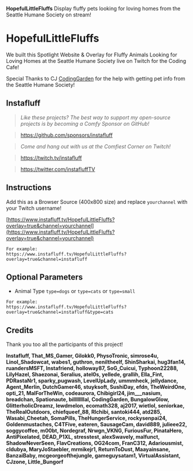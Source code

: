 **HopefulLittleFluffs** Display fluffy pets looking for loving homes from the Seattle Humane Society on stream!

# HopefulLittleFluffs
We built this Spotlight Website & Overlay for Fluffy Animals Looking for Loving Homes at the Seattle Humane Society live on Twitch for the Coding Cafe!

Special Thanks to CJ [CodingGarden](https://twitch.tv/CodingGarden) for the help with getting pet info from the Seattle Humane Society!

## Instafluff ##
> *Like these projects? The best way to support my open-source projects is by becoming a Comfy Sponsor on GitHub!*

> https://github.com/sponsors/instafluff

> *Come and hang out with us at the Comfiest Corner on Twitch!*

> https://twitch.tv/instafluff

> https://twitter.com/instafluffTV

## Instructions ##

Add this as a Browser Source (400x800 size) and replace `yourchannel` with your Twitch username!

[https://www.instafluff.tv/HopefulLittleFluffs?overlay=true&channel=yourchannel](https://www.instafluff.tv/HopefulLittleFluffs?overlay=true&channel=yourchannel)

```
For example:
https://www.instafluff.tv/HopefulLittleFluffs?overlay=true&channel=instafluff
```

## Optional Parameters ##

- Animal Type `type=dogs` or `type=cats` or `type=small`

```
For example:
https://www.instafluff.tv/HopefulLittleFluffs?overlay=true&channel=instafluff&type=cats
```

## Credits ##
Thank you too all the participants of this project!

**Instafluff, That_MS_Gamer, Gilokk0, PhysoTronic, simrose4u, Linol_Shadowcat, wabes1, guthron, neniltheelf, ShinSharkai, hug3fan14, ruandersMSFT, Instafriend, holloway87, SoG_Cuicui, Typhoon22288, LilyHazel, Shaezonai, Seralius, atel0s, yellede, grallih, Ella_Fint, PDRastaNr1, sparky_pugwash, LevelUpLady, ummmheck, jellydance, Agent_Merlin, DutchGamer46, stuyksoft, SushiDay, efdn, TheWeirdOne, opti_21, MalForTheWin, codeaurora, Chibigirl24, jim___nasium, breadchan, Spationaute, billllllllal, CodingGarden, BungalowGlow, GlitterholicDreamz, lewdmelon, ecomath328, aj2017, wietlol, seniorkae, TheRealOutdoors, chiefqueef_88, Rlchibi, santoki444, atd285, Wasabi_Cheetah, SomaPills, TheHungerService, rockysenpai24, Goldenmustaches, C4TFive, eateren, SausageCam, david889, julieee22, soggycoffee, m00bt, Nordegraf, Nrwgn_VKNG, FuriousFur, PinataHero, AntiPixelated, DEAD_P1XL, stresstest, alexSwavely, malfunct, ShadowNeverSeen, FlavCreations, OG24com, FranC312, Adariousmist, cldubya, MaryJoStaebler, mrmikejr1, ReturnToDust, Maayainsane, BanzaiBaby, mcgeorgeofthejungle, gameguysatam1, VirtualAssistant, CJzone, Little_Bungorf**
